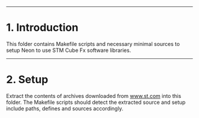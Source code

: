 
---
# 1. Introduction
This folder contains Makefile scripts and necessary minimal sources to setup
Neon to use STM Cube Fx software libraries.

---
# 2. Setup
Extract the contents of archives downloaded from www.st.com into this folder.
The Makefile scripts should detect the extracted source and setup include
paths, defines and sources accordingly.
